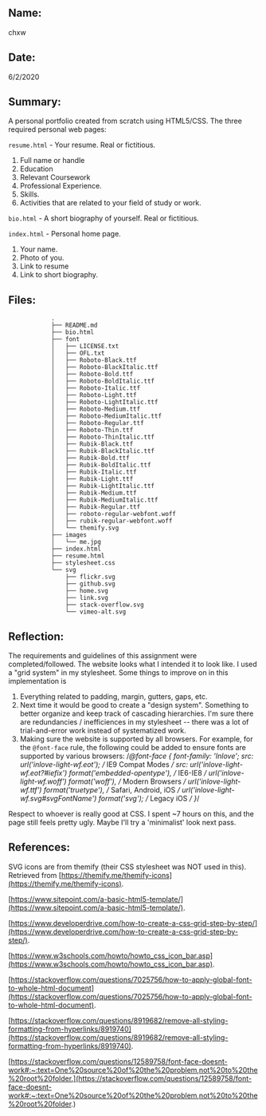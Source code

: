 ## Name:
chxw

## Date:
6/2/2020

## Summary:
A personal portfolio created from scratch using HTML5/CSS. The three required personal web pages:

`resume.html` - Your resume. Real or fictitious. 
1. Full name or handle
2. Education
3. Relevant Coursework
4. Professional Experience.
5. Skills.
6. Activities that are related to your field of study or work.

`bio.html` - A short biography of yourself. Real or fictitious. 

`index.html` - Personal home page. 
1. Your name.
2. Photo of you.
3. Link to resume
4. Link to short biography.

## Files:
				.
				├── README.md
				├── bio.html
				├── font
				│   ├── LICENSE.txt
				│   ├── OFL.txt
				│   ├── Roboto-Black.ttf
				│   ├── Roboto-BlackItalic.ttf
				│   ├── Roboto-Bold.ttf
				│   ├── Roboto-BoldItalic.ttf
				│   ├── Roboto-Italic.ttf
				│   ├── Roboto-Light.ttf
				│   ├── Roboto-LightItalic.ttf
				│   ├── Roboto-Medium.ttf
				│   ├── Roboto-MediumItalic.ttf
				│   ├── Roboto-Regular.ttf
				│   ├── Roboto-Thin.ttf
				│   ├── Roboto-ThinItalic.ttf
				│   ├── Rubik-Black.ttf
				│   ├── Rubik-BlackItalic.ttf
				│   ├── Rubik-Bold.ttf
				│   ├── Rubik-BoldItalic.ttf
				│   ├── Rubik-Italic.ttf
				│   ├── Rubik-Light.ttf
				│   ├── Rubik-LightItalic.ttf
				│   ├── Rubik-Medium.ttf
				│   ├── Rubik-MediumItalic.ttf
				│   ├── Rubik-Regular.ttf
				│   ├── roboto-regular-webfont.woff
				│   ├── rubik-regular-webfont.woff
				│   └── themify.svg
				├── images
				│   └── me.jpg
				├── index.html
				├── resume.html
				├── stylesheet.css
				└── svg
				    ├── flickr.svg
				    ├── github.svg
				    ├── home.svg
				    ├── link.svg
				    ├── stack-overflow.svg
				    └── vimeo-alt.svg


## Reflection:

The requirements and guidelines of this assignment were completed/followed. The website looks what I intended it to look like. I used a "grid system" in my stylesheet. Some things to improve on in this implementation is
1. Everything related to padding, margin, gutters, gaps, etc. 
2. Next time it would be good to create a "design system". Something to better organize and keep track of cascading hierarchies. I'm sure there are redundancies / inefficiences in my stylesheet -- there was a lot of trial-and-error work instead of systematized work. 
3. Making sure the website is supported by all browsers. For example, for the `@font-face` rule, the following could be added to ensure fonts are supported by various browsers:
			/*@font-face {
			    font-family: 'Inlove';
			    src: url('inlove-light-wf.eot'); /* IE9 Compat Modes */
			    src: url('inlove-light-wf.eot?#iefix') format('embedded-opentype'), /* IE6-IE8 */
			         url('inlove-light-wf.woff') format('woff'), /* Modern Browsers */
			         url('inlove-light-wf.ttf')  format('truetype'), /* Safari, Android, iOS */
			         url('inlove-light-wf.svg#svgFontName') format('svg'); /* Legacy iOS */
			}*/ 

Respect to whoever is really good at CSS. I spent \~7 hours on this, and the page still feels pretty ugly. Maybe I'll try a 'minimalist' look next pass. 

## References:
SVG icons are from themify (their CSS stylesheet was NOT used in this). Retrieved from [https://themify.me/themify-icons](https://themify.me/themify-icons).

[https://www.sitepoint.com/a-basic-html5-template/](https://www.sitepoint.com/a-basic-html5-template/).

[https://www.developerdrive.com/how-to-create-a-css-grid-step-by-step/](https://www.developerdrive.com/how-to-create-a-css-grid-step-by-step/).

[https://www.w3schools.com/howto/howto_css_icon_bar.asp](https://www.w3schools.com/howto/howto_css_icon_bar.asp).

[https://stackoverflow.com/questions/7025756/how-to-apply-global-font-to-whole-html-document](https://stackoverflow.com/questions/7025756/how-to-apply-global-font-to-whole-html-document).

[https://stackoverflow.com/questions/8919682/remove-all-styling-formatting-from-hyperlinks/8919740](https://stackoverflow.com/questions/8919682/remove-all-styling-formatting-from-hyperlinks/8919740).

[https://stackoverflow.com/questions/12589758/font-face-doesnt-work#:~:text=One%20source%20of%20the%20problem,not%20to%20the%20root%20folder.](https://stackoverflow.com/questions/12589758/font-face-doesnt-work#:~:text=One%20source%20of%20the%20problem,not%20to%20the%20root%20folder.)
